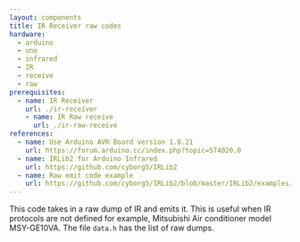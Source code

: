 ```yaml
---
layout: components
title: IR Receiver raw codes
hardware:
  - arduino
  - uno
  - infrared
  - IR
  - receive
  - raw
prerequisites:
  - name: IR Receiver
    url: ./ir-receiver
    - name: IR Raw receive
      url: ./ir-raw-receive
references:
  - name: Use Arduino AVR Board version 1.6.21
    url: https://forum.arduino.cc/index.php?topic=574020.0
  - name: IRLib2 for Arduino Infrared
    url: https://github.com/cyborg5/IRLib2
  - name: Raw emit code example
    url: https://github.com/cyborg5/IRLib2/blob/master/IRLib2/examples/rawSend/rawSend.ino
---
```


This code takes in a raw dump of IR and emits it. This is useful when IR protocols are not defined for example, Mitsubishi Air conditioner model MSY-GE10VA. The file `data.h` has the list of raw dumps.
